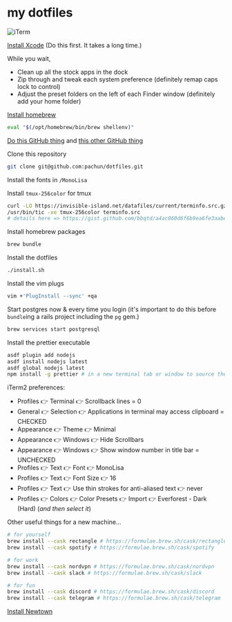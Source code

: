 # my dotfiles

![iTerm](https://i.imgur.com/B4s6HPG.png)

[Install Xcode](https://apps.apple.com/us/app/xcode/id497799835?mt=12) (Do this first. It takes a long time.)

While you wait,

- Clean up all the stock apps in the dock
- Zip through and tweak each system preference (definitely remap caps lock to control)
- Adjust the preset folders on the left of each Finder window (definitely add your home folder)

[Install homebrew](https://brew.sh)

```sh
eval "$(/opt/homebrew/bin/brew shellenv)"
```

[Do this GitHub thing](https://docs.github.com/en/authentication/connecting-to-github-with-ssh/generating-a-new-ssh-key-and-adding-it-to-the-ssh-agent) and [this other GitHub thing](https://docs.github.com/en/authentication/connecting-to-github-with-ssh/adding-a-new-ssh-key-to-your-github-account)

Clone this repository

```sh
git clone git@github.com:pachun/dotfiles.git
```

Install the fonts in `/MonoLisa`

Install `tmux-256color` for tmux

```sh
curl -LO https://invisible-island.net/datafiles/current/terminfo.src.gz && gunzip terminfo.src.gz
/usr/bin/tic -xe tmux-256color terminfo.src
# details here => https://gist.github.com/bbqtd/a4ac060d6f6b9ea6fe3aabe735aa9d95
```

Install homebrew packages

```sh
brew bundle
```

Install the dotfiles

```sh
./install.sh
```

Install the vim plugs

```sh
vim +'PlugInstall --sync' +qa
```

Start postgres now & every time you login (it's important to do this before `bundle`ing a rails project including the `pg` gem.)

```sh
brew services start postgresql
```

Install the prettier executable

```sh
asdf plugin add nodejs
asdf install nodejs latest
asdf global nodejs latest
npm install -g prettier # in a new terminal tab or window to source the npm installation
```

iTerm2 preferences:

- Profiles 👉 Terminal 👉 Scrollback lines = 0
- General 👉 Selection 👉 Applications in terminal may access clipboard = CHECKED
- Appearance 👉 Theme 👉 Minimal
- Appearance 👉 Windows 👉 Hide Scrollbars
- Appearance 👉 Windows 👉 Show window number in title bar = UNCHECKED
- Profiles 👉 Text 👉 Font 👉 MonoLisa
- Profiles 👉 Text 👉 Font Size 👉 16
- Profiles 👉 Text 👉 Use thin strokes for anti-aliased text 👉 never
- Profiles 👉 Colors 👉 Color Presets 👉 Import 👉 Everforest - Dark (Hard) (_and then select it_)

Other useful things for a new machine...

```sh
# for yourself
brew install --cask rectangle # https://formulae.brew.sh/cask/rectangle
brew install --cask spotify # https://formulae.brew.sh/cask/spotify

# for work
brew install --cask nordvpn # https://formulae.brew.sh/cask/nordvpn
brew install --cask slack # https://formulae.brew.sh/cask/slack

# for fun
brew install --cask discord # https://formulae.brew.sh/cask/discord
brew install --cask telegram # https://formulae.brew.sh/cask/telegram
```

[Install Newtown](https://newtonhq.com)

